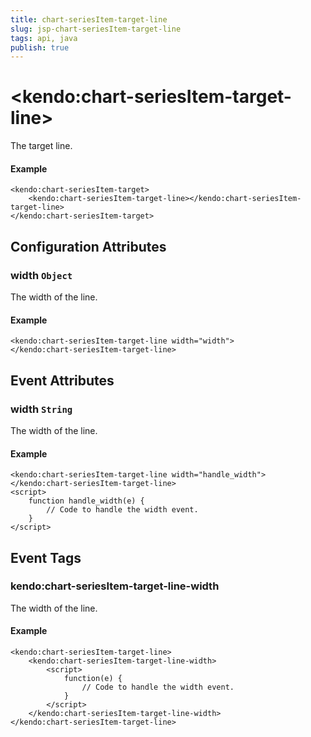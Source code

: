 ```yaml
---
title: chart-seriesItem-target-line
slug: jsp-chart-seriesItem-target-line
tags: api, java
publish: true
---
```


# \<kendo:chart-seriesItem-target-line\>

The target line.

#### Example
    <kendo:chart-seriesItem-target>
        <kendo:chart-seriesItem-target-line></kendo:chart-seriesItem-target-line>
    </kendo:chart-seriesItem-target>

## Configuration Attributes

### width `Object`

The width of the line.

#### Example
    <kendo:chart-seriesItem-target-line width="width">
    </kendo:chart-seriesItem-target-line>


## Event Attributes

### width `String`

The width of the line.

#### Example
    <kendo:chart-seriesItem-target-line width="handle_width">
    </kendo:chart-seriesItem-target-line>
    <script>
        function handle_width(e) {
            // Code to handle the width event.
        }
    </script>

## Event Tags

### kendo:chart-seriesItem-target-line-width

The width of the line.

#### Example
    <kendo:chart-seriesItem-target-line>
        <kendo:chart-seriesItem-target-line-width>
            <script>
                function(e) {
                    // Code to handle the width event.
                }
            </script>
        </kendo:chart-seriesItem-target-line-width>
    </kendo:chart-seriesItem-target-line>

